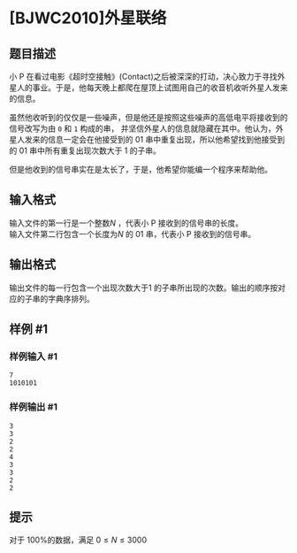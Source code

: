 # [BJWC2010]外星联络

## 题目描述

小 P 在看过电影《超时空接触》(Contact)之后被深深的打动，决心致力于寻找外星人的事业。于是，他每天晚上都爬在屋顶上试图用自己的收音机收听外星人发来的信息。

虽然他收听到的仅仅是一些噪声，但是他还是按照这些噪声的高低电平将接收到的信号改写为由 `0` 和 `1` 构成的串， 并坚信外星人的信息就隐藏在其中。他认为，外星人发来的信息一定会在他接受到的 01 串中重复出现，所以他希望找到他接受到的 01 串中所有重复出现次数大于 $1$ 的子串。

但是他收到的信号串实在是太长了，于是，他希望你能编一个程序来帮助他。

## 输入格式

输入文件的第一行是一个整数$N$ ，代表小 P 接收到的信号串的长度。  
输入文件第二行包含一个长度为$N$ 的 01 串，代表小 P 接收到的信号串。

## 输出格式

输出文件的每一行包含一个出现次数大于$1$ 的子串所出现的次数。输出的顺序按对应的子串的字典序排列。

## 样例 #1

### 样例输入 #1
```
7
1010101
```

### 样例输出 #1

```
3
3
2
2
4
3
3
2
2
```

## 提示

对于 100%的数据，满足 $0 \le N \le 3000$
